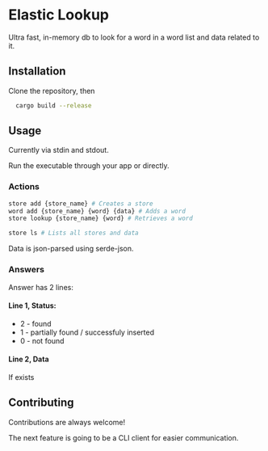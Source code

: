 
# Elastic Lookup

Ultra fast, in-memory db to look for a word in a word list and data related to it.


## Installation

Clone the repository, then

```bash
  cargo build --release
```
    
## Usage
Currently via stdin and stdout.

Run the executable through your app or directly.

### Actions
```bash
store add {store_name} # Creates a store
word add {store_name} {word} {data} # Adds a word
store lookup {store_name} {word} # Retrieves a word

store ls # Lists all stores and data
```

Data is json-parsed using serde-json.

### Answers
Answer has 2 lines:

#### Line 1, Status:
* 2 - found
* 1 - partially found / successfuly inserted
* 0 - not found

#### Line 2, Data
If exists
## Contributing

Contributions are always welcome!

The next feature is going to be a CLI client for easier communication.
